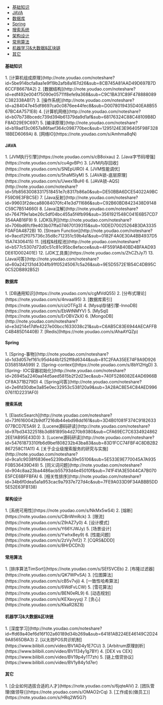 * [基础知识](#1)
* [JAVA](#2)
* [数据库](#3)
* [Spring](#4)
* [搜索系统](#5)
* [架构设计](#6)
* [常用算法](#7)
* [机器学习&大数据&区块链](#8)
* [其它](#9)

<h4 id="1">基础知识</h4>
1. [计算机组成原理](http://note.youdao.com/noteshare?id=5be914bcfa8aa1e9f19b2afb8a167d26&sub=8CB745A81AAD49D697B7D6CCFB6678A2)
2.    [数据结构](http://note.youdao.com/noteshare?id=edf492e004f75090e05711f8efe9a368&sub=C9C1BA31C89F478888089C382338AB17)
3.    [操作系统](http://note.youdao.com/noteshare?id=a284047e45df8697ca0c0876ee44fec8&sub=D0078019435D40EA8B5567BC4A7571E8)
4.    [计算机网络](http://note.youdao.com/noteshare?id=b07b738bcedc739d394b61379da9d1af&sub=68176324C88C48109B8DF8AD29E9C697)
5.    [编译原理](http://note.youdao.com/noteshare?id=b19ad13c0657a86faef364c098770bec&sub=1295124E3E96405F98F32818BED6069A)
8.    [网络IO](https://note.youdao.com/s/Amhma8qN)

<h4 id="2">JAVA</h4>
1.    [JVM执行引擎](https://note.youdao.com/s/cB8oixau)
2.    [Java字节码增强](https://note.youdao.com/s/cu4gvBPr)
3.    [JVM内存回收](https://note.youdao.com/s/SNEpUlRO)
4.    [JVM性能调优](https://note.youdao.com/s/5haM5lyM)
5.    [JAVA锁-底层原理](https://note.youdao.com/s/Uwex1BuH)
6.    [JAVA锁-AQS](http://note.youdao.com/noteshare?id=5fb85630083317518451e7c8317b86a0&sub=DE50BBA6DCE54022A9BCF59D9E3FBC5E)
7.    [Java反射](http://note.youdao.com/noteshare?id=99603f2deca88084070fc41e3d711686&sub=C92B60BD8423438D9148C59C7B514660)
8.    [Java注解](http://note.youdao.com/noteshare?id=7647f9e1abe26c5df04bc455a5f4fb99&sub=3561921548C041E6B57CD7354AAB16F9)
9.    [JDK队列](http://note.youdao.com/noteshare?id=706bd6fcf9e403b07ffa074670139315&sub=10DED70025264B3DA3335F0AF0A4872B)
10.    [Stream  Function](http://note.youdao.com/noteshare?id=9acd12f075736c35d8c712351c59b4a1&sub=0182F4A0E30A4BB4937D515A74306415)
11.    [线程&线程池](http://note.youdao.com/noteshare?id=b577c5307d72d0c51c81c95bc8efacce&sub=4F5591AB40BD4BFAAD93DE61D002401E)
12.    [JDK工具类](https://note.youdao.com/s/ZhCZtJy7)
13.    [Java问答](http://note.youdao.com/noteshare?id=60a242131d4304fb91f05245067c5a26&sub=9E5D5572E1B54C4DB95C0C52DB892B52)


<h4 id="3">数据库</h4>
1.    [DB通用知识](https://note.youdao.com/s/cgMVdQ55)
2.    [分布式理论](https://note.youdao.com/s/4nvaal95)
3.    [数据库索引](https://note.youdao.com/s/cizOTFg3)
4.    [Mysql存储引擎-InnoDB](https://note.youdao.com/s/EbWtNMYV)
5.    [MySql](https://note.youdao.com/s/ErOBVZkX)
6.    [MongoDB](http://note.youdao.com/noteshare?id=e3d214e17dfe4227e00bcc1633038c21&sub=C6AB5C83E6944AECAFFBC4B485D1440B)
7.    [Redis](https://note.youdao.com/s/AhaAYQZp)

<h4 id="4">Spring</h4> 
1.    [Spring-事物](http://note.youdao.com/noteshare?id=1d3d057ef161c95d4d4b1252ff8d6344&sub=81C2FAA35EE74F9A9D926D358518A599)
2.    [Spring-context](https://note.youdao.com/s/8bYI2HgD)
3.    [Spring- IOC容器初始化](http://note.youdao.com/noteshare?id=26945a2240aa14d5aed5815b2f2d23ec&sub=740F5286082E4AD6966BCF8A371B279D)
4.    [Spring问答](http://note.youdao.com/noteshare?id=2e6fd30dbe3a85e0ec32953c538120a9&sub=3A28AC8E54C84AED99607611D2231AF0)

<h4 id="5">搜索系统</h4>  
1.    [ElasticSearch](http://note.youdao.com/noteshare?id=73f6160042b9df7216db44ebd98dd161&sub=3D4B01081F374C9182633077BCD7E5A9)
2.    [Lucene源码研读](http://note.youdao.com/noteshare?id=97bd34322518b3d881895b4d270b9380&sub=CFA69EC7C63349248622EE1AB95E43D3)
3.    [Lucene源码研读](http://note.youdao.com/noteshare?id=54761873310fb6d9bef808232b43ba83&sub=83D1FCC74FBF4C8DB2B2867258C11A11)
4.    [关于企业级搜索服务的研究与实施](http://note.youdao.com/noteshare?id=9ca1c9038f6836ee5239bd9a39e55106&sub=5E533E9E770045A7A935F0B536439D49)
5.    [同义词问题](http://note.youdao.com/noteshare?id=904c8aa23ba4486acb55793d4e45010f&sub=741F41A3E5044CA7B070E5FCE6BFFBFA)
6.    [相关性排序](http://note.youdao.com/noteshare?id=34b6f0dea5a1a953cac9a7937e727d4c&sub=7FE9A033D9F34ABBB5DD5E52E63FB138)

<h4 id="6">架构设计</h4>
1.   [系统可用性](https://note.youdao.com/s/NkMx5wS4)
2.   [熔断](https://note.youdao.com/s/CBnWmRck)
3.   [限流](https://note.youdao.com/s/Z9rAZ7y0)
4.   [设计模式](https://note.youdao.com/s/Y66YJWJy)
5.   [场景设计](https://note.youdao.com/s/Ywhx8ey9)
6.   [性能问题](https://note.youdao.com/s/2zVy7nf2)
7.   [CQRS&DDD](https://note.youdao.com/s/8HrDCDh3)

<h4 id="7">常用算法</h4>
1.    [排序算法TimSort](https://note.youdao.com/s/SEfSVCEb)
2.    [布隆过滤器](https://note.youdao.com/s/QK7WPvSA)
3.    [位图算法](https://note.youdao.com/s/cB5v7vji)
4.    [一致性哈希算法](https://note.youdao.com/s/6WdFvLCW)
5.    [雪花算法](https://note.youdao.com/s/BEN0eRL9)
6.    [动态规划](https://note.youdao.com/s/KEXavyyq)
7.    [贪心](https://note.youdao.com/s/KkaR28Z8)

<h4 id="8">机器学习&大数据&区块链</h4>
1.   [深度学习](http://note.youdao.com/noteshare?id=ffd69a40ef6d16f102a60189d34b269a&sub=64181AB224EE46149C2D249A8565DBA3)
2.   [以太坊POS共识机制](https://www.bilibili.com/video/BV1AD4y1E7CU)
3.   [Arbitrum原理剖析](https://www.bilibili.com/video/BV1134y1g7BY)
4.   [DEX vs CEX](https://www.bilibili.com/video/BV19p4y1T7zh)
5.   [链上借贷协议](https://www.bilibili.com/video/BV1y84y1d7er)

<h4 id="9">其它</h4>
1.   [企业如何选拔合适的人才](https://note.youdao.com/s/6jqteAlV)
2.   [团队管理(做领导)](https://note.youdao.com/s/OMAO2rCq)
3.   [工作成长(做员工)](https://note.youdao.com/s/HRq2W5G7)


